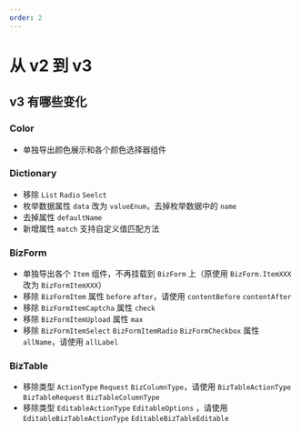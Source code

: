 ```yaml
---
order: 2
---
```


# 从 v2 到 v3

## v3 有哪些变化

### Color

- 单独导出颜色展示和各个颜色选择器组件

### Dictionary

- 移除 `List` `Radio` `Seelct`
- 枚举数据属性 `data` 改为 `valueEnum`，去掉枚举数据中的 `name`
- 去掉属性 `defaultName`
- 新增属性 `match` 支持自定义值匹配方法

### BizForm

- 单独导出各个 `Item` 组件，不再挂载到 `BizForm` 上（原使用 `BizForm.ItemXXX` 改为 `BizFormItemXXX`）
- 移除 `BizFormItem` 属性 `before` `after`，请使用 `contentBefore` `contentAfter`
- 移除 `BizFormItemCaptcha` 属性 `check`
- 移除 `BizFormItemUpload` 属性 `max`
- 移除 `BizFormItemSelect` `BizFormItemRadio` `BizFormCheckbox` 属性 `allName`，请使用 `allLabel`

### BizTable

- 移除类型 `ActionType` `Request` `BizColumnType`，请使用 `BizTableActionType` `BizTableRequest` `BizTableColumnType`
- 移除类型 `EditableActionType` `EditableOptions` ，请使用 `EditableBizTableActionType` `EditableBizTableEditable`
